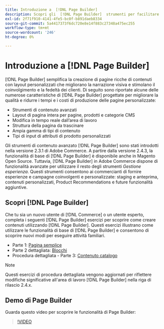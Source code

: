 ```yaml
---
title: Introduzione a  [!DNL Page Builder]
description: Scopri gli  [!DNL Page Builder]  strumenti per facilitare la creazione di contenuti in Adobe Commerce e Magento Open Source.
exl-id: 2f71f910-4141-4fe5-bc0f-b891daeb8334
source-git-commit: 5a4417373f6dc720e8e14f883c27348a475ec255
workflow-type: tm+mt
source-wordcount: '246'
ht-degree: 0%

---
```


# Introduzione a [!DNL Page Builder]

[!DNL Page Builder] semplifica la creazione di pagine ricche di contenuti con layout personalizzati che migliorano la narrazione visiva e stimolano il coinvolgimento e la fedeltà dei clienti. Di seguito sono riportate alcune delle numerose caratteristiche di [!DNL Page Builder] progettate per migliorare la qualità e ridurre i tempi e i costi di produzione delle pagine personalizzate:

- Strumenti di contenuto avanzati
- Layout di pagina intera per pagine, prodotti e categorie CMS
- Modifica in tempo reale dall’area di lavoro
- Struttura della pagina da trascinare
- Ampia gamma di tipi di contenuto
- Tipi di input di attributi di prodotto personalizzati

Gli strumenti di contenuto avanzato [!DNL Page Builder] sono stati introdotti nella versione 2.3.1 di Adobe Commerce. A partire dalla versione 2.4.3, la funzionalità di base di [!DNL Page Builder] è disponibile anche in Magento Open Source. Tuttavia, [!DNL Page Builder] in Adobe Commerce dispone di funzionalità avanzate per utilizzare il resto degli strumenti _Gestione esperienza_. Questi strumenti consentono ai commercianti di fornire esperienze e campagne coinvolgenti e personalizzate: staging e anteprima, contenuti personalizzati, Product Recommendations e future funzionalità aggiuntive.

## Scopri [!DNL Page Builder]

Che tu sia un nuovo utente di [!DNL Commerce] o un utente esperto, completa i seguenti [!DNL Page Builder] esercizi per scoprire come creare contenuti utilizzando [!DNL Page Builder]. Questi esercizi illustrano come utilizzare le funzionalità di base di [!DNL Page Builder] e consentono di scoprire nuovi modi per eseguire attività familiari.

- Parte 1: [Pagina semplice](1-simple-page.md)
- Parte 2 dettagliata: [Blocchi](2-blocks.md)
- Procedura dettagliata - Parte 3: [Contenuto catalogo](3-catalog-content.md)

>[!NOTE]
>
>Questi esercizi di procedura dettagliata vengono aggiornati per riflettere modifiche significative all&#39;area di lavoro [!DNL Page Builder] nella riga di rilascio 2.4.x.

## Demo di Page Builder

Guarda questo video per scoprire le funzionalità di Page Builder:

>[!VIDEO](https://video.tv.adobe.com/v/343781?quality=12)